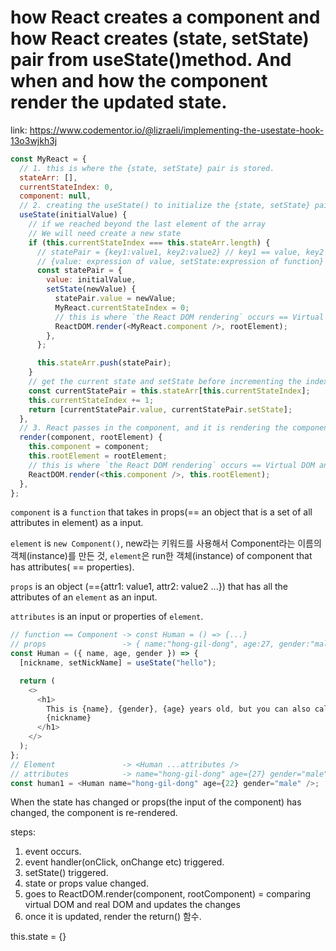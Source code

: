 # how React creates a component and how React creates (state, setState) pair from useState()method. And when and how the component render the updated state.

link:
https://www.codementor.io/@lizraeli/implementing-the-usestate-hook-13o3wjkh3j

```js
const MyReact = {
  // 1. this is where the {state, setState} pair is stored.
  stateArr: [],
  currentStateIndex: 0,
  component: null,
  // 2. creating the useState() to initialize the {state, setState} pair
  useState(initialValue) {
    // if we reached beyond the last element of the array
    // We will need create a new state
    if (this.currentStateIndex === this.stateArr.length) {
      // statePair = {key1:value1, key2:value2} // key1 == value, key2 == setState
      // {value: expression of value, setState:expression of function}
      const statePair = {
        value: initialValue,
        setState(newValue) {
          statePair.value = newValue;
          MyReact.currentStateIndex = 0;
          // this is where `the React DOM rendering` occurs == Virtual DOM and Real DOM compare each other and updates the change
          ReactDOM.render(<MyReact.component />, rootElement);
        },
      };

      this.stateArr.push(statePair);
    }
    // get the current state and setState before incrementing the index
    const currentStatePair = this.stateArr[this.currentStateIndex];
    this.currentStateIndex += 1;
    return [currentStatePair.value, currentStatePair.setState];
  },
  // 3. React passes in the component, and it is rendering the component.
  render(component, rootElement) {
    this.component = component;
    this.rootElement = rootElement;
    // this is where `the React DOM rendering` occurs == Virtual DOM and Real DOM compare each other and updates the change
    ReactDOM.render(<this.component />, this.rootElement);
  },
};
```

`component` is a `function` that takes in props(== an object that is a set of all attributes in element) as a input.

`element` is `new Component()`, new라는 키워드를 사용해서 Component라는 이름의 객체(instance)를 만든 것, `element`은 run한 객체(instance) of component that has attributes( == properties).

`props` is an object (=={attr1: value1, attr2: value2 ...}) that has all the attributes of an `element` as an input.

`attributes` is an input or properties of `element`.

```js
// function == Component -> const Human = () => {...}
// props                 -> { name:"hong-gil-dong", age:27, gender:"male" }
const Human = ({ name, age, gender }) => {
  [nickname, setNickName] = useState("hello");

  return (
    <>
      <h1>
        This is {name}, {gender}, {age} years old, but you can also call me
        {nickname}
      </h1>
    </>
  );
};
// Element               -> <Human ...attributes />
// attributes            -> name="hong-gil-dong" age={27} gender="male"
const human1 = <Human name="hong-gil-dong" age={22} gender="male" />;
```

When the state has changed or props(the input of the component) has changed, the component is re-rendered.

steps:

1. event occurs.
2. event handler(onClick, onChange etc) triggered.
3. setState() triggered.
4. state or props value changed.
5. goes to ReactDOM.render(component, rootComponent) = comparing virtual DOM and real DOM and updates the changes
6. once it is updated, render the return() 함수.

this.state = {}
